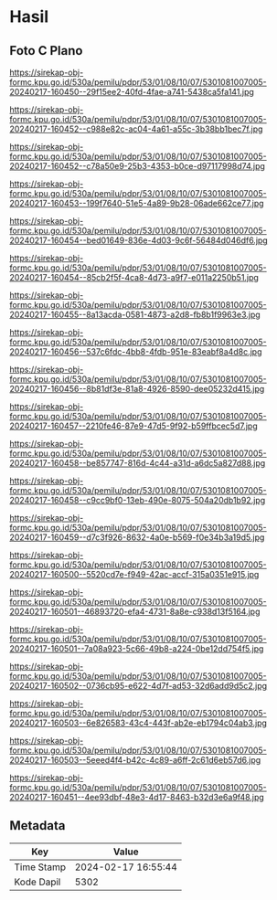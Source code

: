 # Hasil

## Foto C Plano

https://sirekap-obj-formc.kpu.go.id/530a/pemilu/pdpr/53/01/08/10/07/5301081007005-20240217-160450--29f15ee2-40fd-4fae-a741-5438ca5fa141.jpg

https://sirekap-obj-formc.kpu.go.id/530a/pemilu/pdpr/53/01/08/10/07/5301081007005-20240217-160452--c988e82c-ac04-4a61-a55c-3b38bb1bec7f.jpg

https://sirekap-obj-formc.kpu.go.id/530a/pemilu/pdpr/53/01/08/10/07/5301081007005-20240217-160452--c78a50e9-25b3-4353-b0ce-d97117998d74.jpg

https://sirekap-obj-formc.kpu.go.id/530a/pemilu/pdpr/53/01/08/10/07/5301081007005-20240217-160453--199f7640-51e5-4a89-9b28-06ade662ce77.jpg

https://sirekap-obj-formc.kpu.go.id/530a/pemilu/pdpr/53/01/08/10/07/5301081007005-20240217-160454--bed01649-836e-4d03-9c6f-56484d046df6.jpg

https://sirekap-obj-formc.kpu.go.id/530a/pemilu/pdpr/53/01/08/10/07/5301081007005-20240217-160454--85cb2f5f-4ca8-4d73-a9f7-e011a2250b51.jpg

https://sirekap-obj-formc.kpu.go.id/530a/pemilu/pdpr/53/01/08/10/07/5301081007005-20240217-160455--8a13acda-0581-4873-a2d8-fb8b1f9963e3.jpg

https://sirekap-obj-formc.kpu.go.id/530a/pemilu/pdpr/53/01/08/10/07/5301081007005-20240217-160456--537c6fdc-4bb8-4fdb-951e-83eabf8a4d8c.jpg

https://sirekap-obj-formc.kpu.go.id/530a/pemilu/pdpr/53/01/08/10/07/5301081007005-20240217-160456--8b81df3e-81a8-4926-8590-dee05232d415.jpg

https://sirekap-obj-formc.kpu.go.id/530a/pemilu/pdpr/53/01/08/10/07/5301081007005-20240217-160457--2210fe46-87e9-47d5-9f92-b59ffbcec5d7.jpg

https://sirekap-obj-formc.kpu.go.id/530a/pemilu/pdpr/53/01/08/10/07/5301081007005-20240217-160458--be857747-816d-4c44-a31d-a6dc5a827d88.jpg

https://sirekap-obj-formc.kpu.go.id/530a/pemilu/pdpr/53/01/08/10/07/5301081007005-20240217-160458--c9cc9bf0-13eb-490e-8075-504a20db1b92.jpg

https://sirekap-obj-formc.kpu.go.id/530a/pemilu/pdpr/53/01/08/10/07/5301081007005-20240217-160459--d7c3f926-8632-4a0e-b569-f0e34b3a19d5.jpg

https://sirekap-obj-formc.kpu.go.id/530a/pemilu/pdpr/53/01/08/10/07/5301081007005-20240217-160500--5520cd7e-f949-42ac-accf-315a0351e915.jpg

https://sirekap-obj-formc.kpu.go.id/530a/pemilu/pdpr/53/01/08/10/07/5301081007005-20240217-160501--46893720-efa4-4731-8a8e-c938d13f5164.jpg

https://sirekap-obj-formc.kpu.go.id/530a/pemilu/pdpr/53/01/08/10/07/5301081007005-20240217-160501--7a08a923-5c66-49b8-a224-0be12dd754f5.jpg

https://sirekap-obj-formc.kpu.go.id/530a/pemilu/pdpr/53/01/08/10/07/5301081007005-20240217-160502--0736cb95-e622-4d7f-ad53-32d6add9d5c2.jpg

https://sirekap-obj-formc.kpu.go.id/530a/pemilu/pdpr/53/01/08/10/07/5301081007005-20240217-160503--6e826583-43c4-443f-ab2e-eb1794c04ab3.jpg

https://sirekap-obj-formc.kpu.go.id/530a/pemilu/pdpr/53/01/08/10/07/5301081007005-20240217-160503--5eeed4f4-b42c-4c89-a6ff-2c61d6eb57d6.jpg

https://sirekap-obj-formc.kpu.go.id/530a/pemilu/pdpr/53/01/08/10/07/5301081007005-20240217-160451--4ee93dbf-48e3-4d17-8463-b32d3e6a9f48.jpg


## Metadata

| Key        | Value               |
| ---------- | ------------------- |
| Time Stamp | 2024-02-17 16:55:44 |
| Kode Dapil | 5302                |



